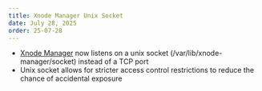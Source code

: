 ```yaml
---
title: Xnode Manager Unix Socket
date: July 28, 2025
order: 25-07-28
---
```


- [Xnode Manager](https://github.com/Openmesh-Network/xnode-manager) now listens on a unix socket (/var/lib/xnode-manager/socket) instead of a TCP port
- Unix socket allows for stricter access control restrictions to reduce the chance of accidental exposure
